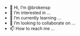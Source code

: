 - 👋 Hi, I’m @brokensp
- 👀 I’m interested in ...
- 🌱 I’m currently learning ...
- 💞️ I’m looking to collaborate on ...
- 📫 How to reach me ...

<!---
brokensp/brokensp is a ✨ special ✨ repository because its `README.md` (this file) appears on your GitHub profile.
You can click the Preview link to take a look at your changes.
--->
